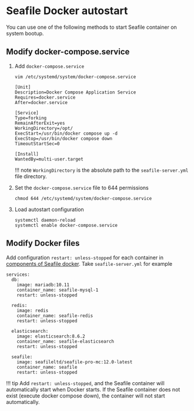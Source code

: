 # Seafile Docker autostart

You can use one of the following methods to start Seafile container on system bootup.

## Modify docker-compose.service

1. Add `docker-compose.service`

    `vim /etc/systemd/system/docker-compose.service`

    ```
    [Unit]
    Description=Docker Compose Application Service
    Requires=docker.service
    After=docker.service

    [Service]
    Type=forking
    RemainAfterExit=yes
    WorkingDirectory=/opt/   
    ExecStart=/usr/bin/docker compose up -d
    ExecStop=/usr/bin/docker compose down
    TimeoutStartSec=0

    [Install]
    WantedBy=multi-user.target
    ```

    !!! note
        `WorkingDirectory` is the absolute path to the `seafile-server.yml` file directory.

2. Set the `docker-compose.service` file to 644 permissions

    ```
    chmod 644 /etc/systemd/system/docker-compose.service
    ```

3. Load autostart configuration

    ```
    systemctl daemon-reload
    systemctl enable docker-compose.service
    ```

## Modify Docker files

Add configuration `restart: unless-stopped` for each container in [components of Seafile docker](./overview.md). Take `seafile-server.yml` for example

```
services:
  db:
    image: mariadb:10.11
    container_name: seafile-mysql-1
    restart: unless-stopped

  redis:
    image: redis
    container_name: seafile-redis
    restart: unless-stopped

  elasticsearch:
    image: elasticsearch:8.6.2
    container_name: seafile-elasticsearch
    restart: unless-stopped

  seafile:
    image: seafileltd/seafile-pro-mc:12.0-latest
    container_name: seafile
    restart: unless-stopped
```

!!! tip
    Add `restart: unless-stopped`, and the Seafile container will automatically start when Docker starts. If the Seafile container does not exist (execute docker compose down), the container will not start automatically.
